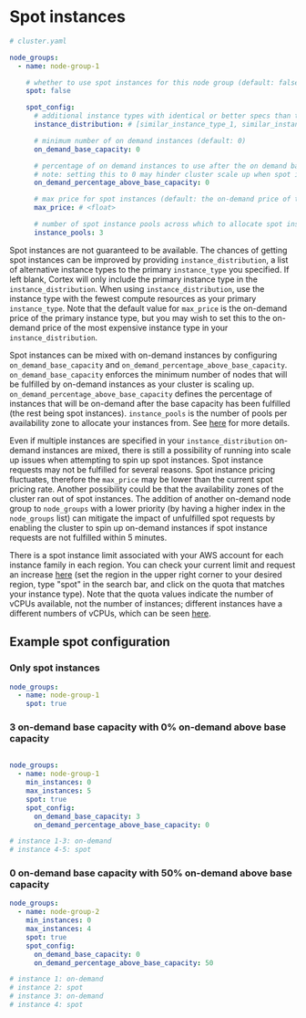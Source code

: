 # Spot instances

```yaml
# cluster.yaml

node_groups:
  - name: node-group-1

    # whether to use spot instances for this node group (default: false)
    spot: false

    spot_config:
      # additional instance types with identical or better specs than the primary cluster instance type (defaults to only the primary instance type)
      instance_distribution: # [similar_instance_type_1, similar_instance_type_2]

      # minimum number of on demand instances (default: 0)
      on_demand_base_capacity: 0

      # percentage of on demand instances to use after the on demand base capacity has been met [0, 100] (default: 50)
      # note: setting this to 0 may hinder cluster scale up when spot instances are not available
      on_demand_percentage_above_base_capacity: 0

      # max price for spot instances (default: the on-demand price of the primary instance type)
      max_price: # <float>

      # number of spot instance pools across which to allocate spot instances [1, 20] (default: number of instances in instance distribution)
      instance_pools: 3
```

Spot instances are not guaranteed to be available. The chances of getting spot instances can be improved by providing `instance_distribution`, a list of alternative instance types to the primary `instance_type` you specified. If left blank, Cortex will only include the primary instance type in the `instance_distribution`. When using `instance_distribution`, use the instance type with the fewest compute resources as your primary `instance_type`. Note that the default value for `max_price` is the on-demand price of the primary instance type, but you may wish to set this to the on-demand price of the most expensive instance type in your `instance_distribution`.

Spot instances can be mixed with on-demand instances by configuring `on_demand_base_capacity` and `on_demand_percentage_above_base_capacity`. `on_demand_base_capacity` enforces the minimum number of nodes that will be fulfilled by on-demand instances as your cluster is scaling up. `on_demand_percentage_above_base_capacity` defines the percentage of instances that will be on-demand after the base capacity has been fulfilled (the rest being spot instances). `instance_pools` is the number of pools per availability zone to allocate your instances from. See [here](https://docs.aws.amazon.com/autoscaling/ec2/APIReference/API_InstancesDistribution.html) for more details.

Even if multiple instances are specified in your `instance_distribution` on-demand instances are mixed, there is still a possibility of running into scale up issues when attempting to spin up spot instances. Spot instance requests may not be fulfilled for several reasons. Spot instance pricing fluctuates, therefore the `max_price` may be lower than the current spot pricing rate. Another possibility could be that the availability zones of the cluster ran out of spot instances. The addition of another on-demand node group to `node_groups` with a lower priority (by having a higher index in the `node_groups` list) can mitigate the impact of unfulfilled spot requests by enabling the cluster to spin up on-demand instances if spot instance requests are not fulfilled within 5 minutes.

There is a spot instance limit associated with your AWS account for each instance family in each region. You can check your current limit and request an increase [here](https://console.aws.amazon.com/servicequotas/home?#!/services/ec2/quotas) (set the region in the upper right corner to your desired region, type "spot" in the search bar, and click on the quota that matches your instance type). Note that the quota values indicate the number of vCPUs available, not the number of instances; different instances have a different numbers of vCPUs, which can be seen [here](https://aws.amazon.com/ec2/instance-types/).

## Example spot configuration

### Only spot instances

```yaml
node_groups:
  - name: node-group-1
    spot: true
```

### 3 on-demand base capacity with 0% on-demand above base capacity

```yaml

node_groups:
  - name: node-group-1
    min_instances: 0
    max_instances: 5
    spot: true
    spot_config:
      on_demand_base_capacity: 3
      on_demand_percentage_above_base_capacity: 0

# instance 1-3: on-demand
# instance 4-5: spot
```

### 0 on-demand base capacity with 50% on-demand above base capacity

```yaml
node_groups:
  - name: node-group-2
    min_instances: 0
    max_instances: 4
    spot: true
    spot_config:
      on_demand_base_capacity: 0
      on_demand_percentage_above_base_capacity: 50

# instance 1: on-demand
# instance 2: spot
# instance 3: on-demand
# instance 4: spot
```
